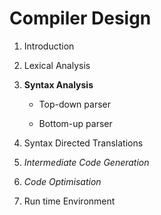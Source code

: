 # Compiler Design

1. Introduction

2. Lexical Analysis

3. **Syntax Analysis**

    - Top-down parser

    - Bottom-up parser

4. Syntax Directed Translations

5. *Intermediate Code Generation*

6. *Code Optimisation*

7. Run time Environment
